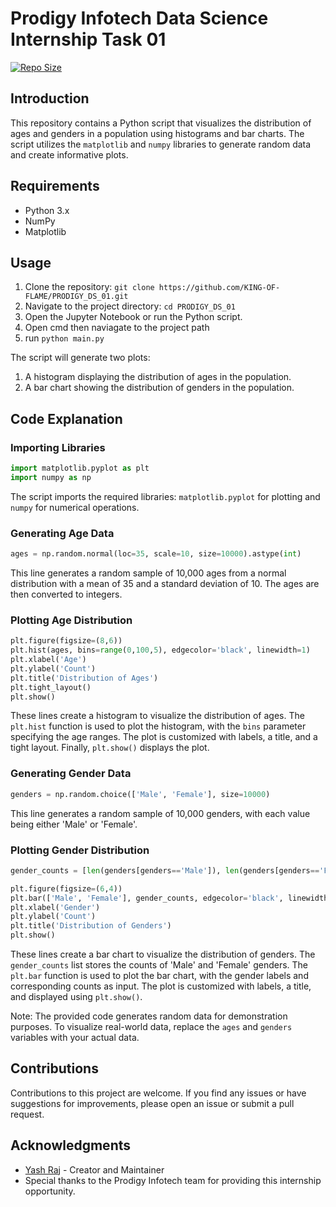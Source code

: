 

# Prodigy Infotech Data Science Internship Task 01
[![Repo Size](https://img.shields.io/github/repo-size/KING-OF-FLAME/PRODIGY_DS_01?style=flat-square&color=orange)](https://github.com/KING-OF-FLAME/PRODIGY_DS_01)

## Introduction
This repository contains a Python script that visualizes the distribution of ages and genders in a population using histograms and bar charts. The script utilizes the `matplotlib` and `numpy` libraries to generate random data and create informative plots.

## Requirements
- Python 3.x
- NumPy
- Matplotlib

## Usage
1. Clone the repository: `git clone https://github.com/KING-OF-FLAME/PRODIGY_DS_01.git`
2. Navigate to the project directory: `cd PRODIGY_DS_01`
3. Open the Jupyter Notebook or run the Python script.
4. Open cmd then naviagate to the project path
5. run `python main.py`

The script will generate two plots:
1. A histogram displaying the distribution of ages in the population.
2. A bar chart showing the distribution of genders in the population.

## Code Explanation

### Importing Libraries
```python
import matplotlib.pyplot as plt
import numpy as np
```
The script imports the required libraries: `matplotlib.pyplot` for plotting and `numpy` for numerical operations.

### Generating Age Data
```python
ages = np.random.normal(loc=35, scale=10, size=10000).astype(int)
```
This line generates a random sample of 10,000 ages from a normal distribution with a mean of 35 and a standard deviation of 10. The ages are then converted to integers.

### Plotting Age Distribution
```python
plt.figure(figsize=(8,6))
plt.hist(ages, bins=range(0,100,5), edgecolor='black', linewidth=1)
plt.xlabel('Age')
plt.ylabel('Count')
plt.title('Distribution of Ages')
plt.tight_layout()
plt.show()
```
These lines create a histogram to visualize the distribution of ages. The `plt.hist` function is used to plot the histogram, with the `bins` parameter specifying the age ranges. The plot is customized with labels, a title, and a tight layout. Finally, `plt.show()` displays the plot.

### Generating Gender Data
```python
genders = np.random.choice(['Male', 'Female'], size=10000)
```
This line generates a random sample of 10,000 genders, with each value being either 'Male' or 'Female'.

### Plotting Gender Distribution
```python
gender_counts = [len(genders[genders=='Male']), len(genders[genders=='Female'])]

plt.figure(figsize=(6,4))
plt.bar(['Male', 'Female'], gender_counts, edgecolor='black', linewidth=1)
plt.xlabel('Gender')
plt.ylabel('Count')
plt.title('Distribution of Genders')
plt.show()
```
These lines create a bar chart to visualize the distribution of genders. The `gender_counts` list stores the counts of 'Male' and 'Female' genders. The `plt.bar` function is used to plot the bar chart, with the gender labels and corresponding counts as input. The plot is customized with labels, a title, and displayed using `plt.show()`.

Note: The provided code generates random data for demonstration purposes. To visualize real-world data, replace the `ages` and `genders` variables with your actual data.

## Contributions
Contributions to this project are welcome. If you find any issues or have suggestions for improvements, please open an issue or submit a pull request.

## Acknowledgments
- [Yash Raj](https://github.com/KING-OF-FLAME) - Creator and Maintainer
- Special thanks to the Prodigy Infotech team for providing this internship opportunity.

